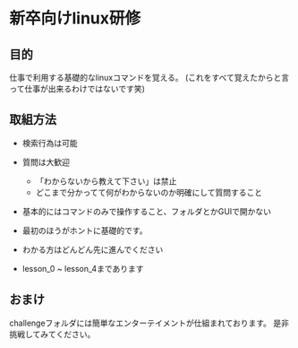 # 新卒向けlinux研修

## 目的
仕事で利用する基礎的なlinuxコマンドを覚える。
(これをすべて覚えたからと言って仕事が出来るわけではないです笑)

## 取組方法

* 検索行為は可能
* 質問は大歓迎
	* 「わからないから教えて下さい」は禁止
	* どこまで分かってて何がわからないのか明確にして質問すること
* 基本的にはコマンドのみで操作すること、フォルダとかGUIで開かない

* 最初のほうがホントに基礎的です。
* わかる方はどんどん先に進んでください
* lesson_0 ~ lesson_4まであります

## おまけ
challengeフォルダには簡単なエンターテイメントが仕組まれております。
是非挑戦してみてください。
